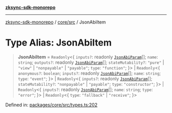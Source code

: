 [**zksync-sdk-monorepo**](../../../README.md)

***

[zksync-sdk-monorepo](../../../README.md) / [core/src](../README.md) / JsonAbiItem

# Type Alias: JsonAbiItem

> **JsonAbiItem** = `Readonly`\<\{ `inputs?`: readonly [`JsonAbiParam`](JsonAbiParam.md)[]; `name`: `string`; `outputs?`: readonly [`JsonAbiParam`](JsonAbiParam.md)[]; `stateMutability?`: `"pure"` \| `"view"` \| `"nonpayable"` \| `"payable"`; `type`: `"function"`; \}\> \| `Readonly`\<\{ `anonymous?`: `boolean`; `inputs?`: readonly [`JsonAbiParam`](JsonAbiParam.md)[]; `name`: `string`; `type`: `"event"`; \}\> \| `Readonly`\<\{ `inputs?`: readonly [`JsonAbiParam`](JsonAbiParam.md)[]; `stateMutability?`: `"nonpayable"` \| `"payable"`; `type`: `"constructor"`; \}\> \| `Readonly`\<\{ `inputs?`: readonly [`JsonAbiParam`](JsonAbiParam.md)[]; `name`: `string`; `type`: `"error"`; \}\> \| `Readonly`\<\{ `type`: `"fallback"` \| `"receive"`; \}\>

Defined in: [packages/core/src/types.ts:202](https://github.com/dutterbutter/zksync-sdk/blob/128d557933eb10f01edd78c0b3392137ca480daf/packages/core/src/types.ts#L202)
